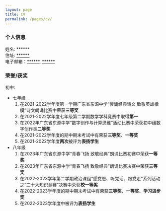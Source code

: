 ```yaml
---
layout: page
title: CV
permalink: /pages/cv/
---
```


### 个人信息

姓名: \*\*\*\*\*\*<br>
住址: [\*\*\*\*\*\*](<> "广东省河源市东源县")<br>
电子邮箱：[\*\*\*\*\*\*](<xieyuenol@outlook.com>), [\*\*\*\*\*\*](<xieyuenhm@hotmail.com>)

### 荣誉/获奖

初中:
- 七年级
    1. 在2021-2022学年度第一学期广东省东源中学“传诵经典诗文 致敬英雄楷模”诗文朗诵比赛中荣获**三等奖**
    2. 在2021-2022学年度七年级第二学期数学学科竞赛中取得**第一**
    3. 在2022年广东省东源中学“数字创作与计算思维”活动比赛中荣获初中组数字创作类**二等奖**
    4. 在2021-2022学年度的期中期末考试中有荣获**三等奖**、**一等奖**
    5. 在2021-2022学年度**两次**被评为**表扬学生**
- 八年级
    1. 在2023年广东省东源中学“青春飞扬 致敬经典”朗诵比赛初赛中荣获**一等奖**
    2. 在2023年广东省东源中学“青春飞扬 致敬经典”朗诵比赛决赛中荣获**三等奖**
    3. 在2022-2023学年第二学期政治课组“感党恩、听党话、跟党走”系列活动之“二十大知识竞赛”决赛中荣获**校一等奖**
    4. 在2022-2023学年度的期中期末考试中有荣获**三等奖**、**一等奖**、**学习进步奖**
    5. 在2022-2023学年度中被评为**表扬学生**
